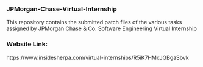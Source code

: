 <h3>JPMorgan-Chase-Virtual-Internship</h3>

  This repository contains the submitted patch files of the various tasks assigned by JPMorgan Chase & Co. Software Engineering Virtual Internship

<h3>Website Link:</h3>
https://www.insidesherpa.com/virtual-internships/R5iK7HMxJGBgaSbvk

